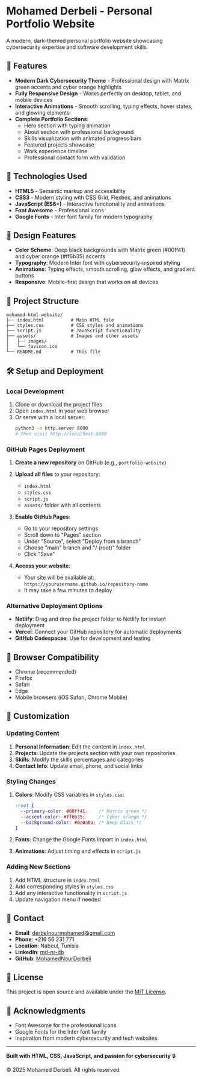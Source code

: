 # Mohamed Derbeli - Personal Portfolio Website

A modern, dark-themed personal portfolio website showcasing cybersecurity expertise and software development skills.

## 🌟 Features

- **Modern Dark Cybersecurity Theme** - Professional design with Matrix green accents and cyber orange highlights
- **Fully Responsive Design** - Works perfectly on desktop, tablet, and mobile devices
- **Interactive Animations** - Smooth scrolling, typing effects, hover states, and glowing elements
- **Complete Portfolio Sections**:
  - Hero section with typing animation
  - About section with professional background
  - Skills visualization with animated progress bars
  - Featured projects showcase
  - Work experience timeline
  - Professional contact form with validation

## 🚀 Technologies Used

- **HTML5** - Semantic markup and accessibility
- **CSS3** - Modern styling with CSS Grid, Flexbox, and animations
- **JavaScript (ES6+)** - Interactive functionality and animations
- **Font Awesome** - Professional icons
- **Google Fonts** - Inter font family for modern typography

## 🎨 Design Features

- **Color Scheme**: Deep black backgrounds with Matrix green (#00ff41) and cyber orange (#ff6b35) accents
- **Typography**: Modern Inter font with cybersecurity-inspired styling
- **Animations**: Typing effects, smooth scrolling, glow effects, and gradient buttons
- **Responsive**: Mobile-first design that works on all devices

## 📁 Project Structure

```
mohamed-html-website/
├── index.html          # Main HTML file
├── styles.css          # CSS styles and animations
├── script.js           # JavaScript functionality
├── assets/             # Images and other assets
│   ├── images/
│   └── favicon.ico
└── README.md           # This file
```

## 🛠️ Setup and Deployment

### Local Development

1. Clone or download the project files
2. Open `index.html` in your web browser
3. Or serve with a local server:
   ```bash
   python3 -m http.server 8000
   # Then visit http://localhost:8000
   ```

### GitHub Pages Deployment

1. **Create a new repository** on GitHub (e.g., `portfolio-website`)

2. **Upload all files** to your repository:
   - `index.html`
   - `styles.css`
   - `script.js`
   - `assets/` folder with all contents

3. **Enable GitHub Pages**:
   - Go to your repository settings
   - Scroll down to "Pages" section
   - Under "Source", select "Deploy from a branch"
   - Choose "main" branch and "/ (root)" folder
   - Click "Save"

4. **Access your website**:
   - Your site will be available at: `https://yourusername.github.io/repository-name`
   - It may take a few minutes to deploy

### Alternative Deployment Options

- **Netlify**: Drag and drop the project folder to Netlify for instant deployment
- **Vercel**: Connect your GitHub repository for automatic deployments
- **GitHub Codespaces**: Use for development and testing

## 📱 Browser Compatibility

- Chrome (recommended)
- Firefox
- Safari
- Edge
- Mobile browsers (iOS Safari, Chrome Mobile)

## 🔧 Customization

### Updating Content

1. **Personal Information**: Edit the content in `index.html`
2. **Projects**: Update the projects section with your own repositories
3. **Skills**: Modify the skills percentages and categories
4. **Contact Info**: Update email, phone, and social links

### Styling Changes

1. **Colors**: Modify CSS variables in `styles.css`:
   ```css
   :root {
     --primary-color: #00ff41;    /* Matrix green */
     --accent-color: #ff6b35;     /* Cyber orange */
     --background-color: #0a0a0a; /* Deep black */
   }
   ```

2. **Fonts**: Change the Google Fonts import in `index.html`
3. **Animations**: Adjust timing and effects in `script.js`

### Adding New Sections

1. Add HTML structure in `index.html`
2. Add corresponding styles in `styles.css`
3. Add any interactive functionality in `script.js`
4. Update navigation menu if needed

## 📧 Contact

- **Email**: derbelnourmohamed@gmail.com
- **Phone**: +216 56 231 771
- **Location**: Nabeul, Tunisia
- **LinkedIn**: [md-nr-db](https://www.linkedin.com/in/md-nr-db)
- **GitHub**: [MohamedNourDerbeli](https://github.com/MohamedNourDerbeli)

## 📄 License

This project is open source and available under the [MIT License](LICENSE).

## 🙏 Acknowledgments

- Font Awesome for the professional icons
- Google Fonts for the Inter font family
- Inspiration from modern cybersecurity and tech websites

---

**Built with HTML, CSS, JavaScript, and passion for cybersecurity** 🔒

© 2025 Mohamed Derbeli. All rights reserved.


